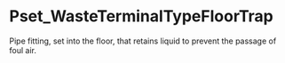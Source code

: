 # Pset_WasteTerminalTypeFloorTrap

Pipe fitting, set into the floor, that retains liquid to prevent the passage of foul air.<!-- end of definition -->
